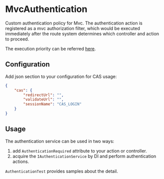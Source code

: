 # MvcAuthentication
Custom authentication policy for Mvc. The authentication action is registered as a mvc authorization filter, which would be executed immediately after the route system determines which controller and action to proceed.

The execution priority can be referred [here](https://docs.microsoft.com/en-us/aspnet/core/mvc/controllers/filters).

## Configuration
Add json section to your configuration for CAS usage:
```json
{
    "cas": {
        "redirectUrl": "",
        "validateUrl": "",
        "sessionName": "CAS_LOGIN"
    }
}
```

## Usage
The authentication service can be used in two ways:
1) add `AuthenticationRequired` attribute to your action or controller.
2) acquire the `IAuthenticationService` by DI and perform authentication actions.

`AuthenticationTest` provides samples about the detail.